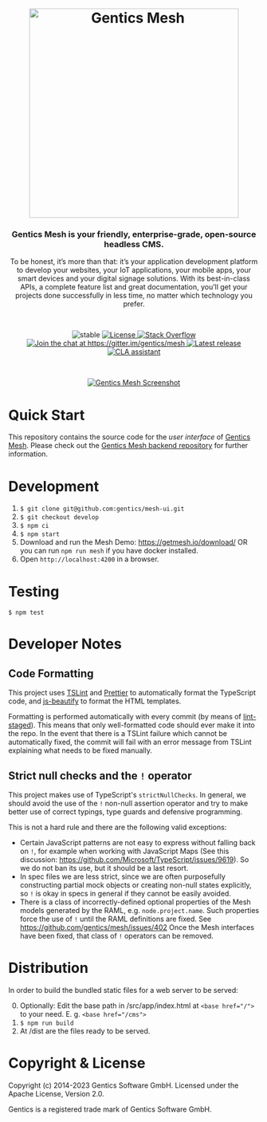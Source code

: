 <h1 align="center">
  <a href="https://getmesh.io">
    <img src="https://getmesh.io/assets/gentics-mesh-logo.png" width="420" alt="Gentics Mesh" />
  </a>
</h1>

<h3 align="center">Gentics Mesh is your friendly, enterprise-grade, open-source headless CMS.</h3>

<p align="center">
To be honest, it’s more than that: it’s your application development platform
to develop your websites, your IoT applications, your mobile apps, your smart
devices and your digital signage solutions. With its best-in-class APIs, a
complete feature list and great documentation, you’ll get your projects done
successfully in less time, no matter which technology you prefer.
</p>

<br />

<p align="center">

 <img src="https://img.shields.io/badge/status-stable-brightgreen.svg" alt="stable" />

 <a href="https://www.apache.org/licenses/LICENSE-2.0">
  <img src="https://img.shields.io/:license-apache-brightgreen.svg" alt="License" />
 </a>
 <a href="https://stackoverflow.com/questions/tagged/gentics-mesh">
  <img src="https://img.shields.io/badge/stack%20overflow-gentics--mesh-brightgreen.svg" alt="Stack Overflow" />
 </a>
 <a href="https://gitter.im/gentics/mesh?utm_source=badge&utm_medium=badge&utm_campaign=pr-badge&utm_content=badge">
  <img src="https://badges.gitter.im/gentics/mesh.svg" alt="Join the chat at https://gitter.im/gentics/mesh" />
 </a>
 <a href="https://github.com/gentics/mesh/releases">
  <img src="https://img.shields.io/github/v/release/gentics/mesh?sort=semver" alt="Latest release" />
 </a>
 <a href="https://cla-assistant.io/gentics/mesh">
  <img src="https://cla-assistant.io/readme/badge/gentics/mesh-ui" alt="CLA assistant" />
 </a>
</p>

<br />

<p align="center">
  <a href="https://getmesh.io/">
    <img src="https://getmesh.io/assets/mesh-heroimg.png" alt="Gentics Mesh Screenshot" style="max-width: 80%" />
  </a>
</p>

# Quick Start

This repository contains the source code for the *user interface* of [Gentics Mesh](https://getmesh.io/). Please check out the [Gentics Mesh backend repository](https://github.com/gentics/mesh) for further information.


# Development

1. `$ git clone git@github.com:gentics/mesh-ui.git`
2. `$ git checkout develop`
3. `$ npm ci`
4. `$ npm start`
5. Download and run the Mesh Demo: https://getmesh.io/download/ OR you can run `npm run mesh` if you have docker installed.
6. Open `http://localhost:4200` in a browser.

# Testing

```
$ npm test
```

# Developer Notes

## Code Formatting

This project uses [TSLint](https://palantir.github.io/tslint/) and [Prettier](https://prettier.io/) to automatically format the TypeScript code,
and [js-beautify](https://github.com/beautify-web/js-beautify) to format the HTML templates.

Formatting is performed automatically with every commit (by means of [lint-staged](https://github.com/okonet/lint-staged)). This means that
only well-formatted code should ever make it into the repo. In the event that there is a TSLint failure which cannot be automatically
fixed, the commit will fail with an error message from TSLint explaining what needs to be fixed manually.


## Strict null checks and the `!` operator

This project makes use of TypeScript's `strictNullChecks`. In general, we should avoid the use of the `!` non-null
assertion operator and try to make better use of correct typings, type guards and defensive programming.

This is not a hard rule and there are the following valid exceptions:

* Certain JavaScript patterns are not easy to express without falling back on `!`, for example when working with JavaScript Maps
 (See this discussion: https://github.com/Microsoft/TypeScript/issues/9619). So we do not ban its use, but
it should be a last resort.
* In spec files we are less strict, since we are often purposefully constructing partial mock objects or creating
non-null states explicitly, so `!` is okay in specs in general if they cannot be easily avoided.
* There is a class of incorrectly-defined optional properties of the Mesh models generated by the RAML, e.g. `node.project.name`. Such
properties force the use of `!` until the RAML definitions are fixed. See https://github.com/gentics/mesh/issues/402
Once the Mesh interfaces have been fixed, that class of `!` operators can be removed.

# Distribution

In order to build the bundled static files for a web server to be served:

0. Optionally: Edit the base path in /src/app/index.html at ```<base href="/">``` to your need. E. g. ```<base href="/cms">```
1. ```$ npm run build```
2. At /dist are the files ready to be served.


# Copyright & License

Copyright (c) 2014-2023 Gentics Software GmbH. Licensed under the Apache License, Version 2.0.

Gentics is a registered trade mark of Gentics Software GmbH.
